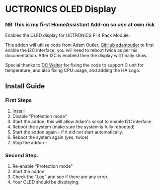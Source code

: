 # UCTRONICS OLED Display

### NB This is my first HomeAssistant Add-on so use at own risk

Enables the OLED display for UCTRONICS Pi 4 Rack Module.

This addon will utilise code from Adam Outler, [GitHub adamoutler](https://github.com/adamoutler/HassOSConfigurator/tree/main/Pi4EnableI2C) to first enable the I2C interface, you will need to reboot twice as per his documentation. After I2C is enabled then the display will finally show.

Special thanks to [DC Walter](https://github.com/dcwalter) for fixing the code to support C unit for temperature, and also fixing CPU usage, and adding the HA Logo.

## Install Guide

### First Steps
1. Install
2. Disable "Protection mode"
3. Start the addon, this will allow Adam's script to enable I2C interface.
4. Reboot the system (make sure the system is fully rebooted)
5. Start the addon again - if it did not start automatically.
6. Reboot the system again (yes, twice)
7. Stop the addon - 

### Second Step.
1. Re-enable "Protection mode"
1. Start the addon
1. Check the "Log" and see if there are any error.
1. Your OLED should be displaying.
